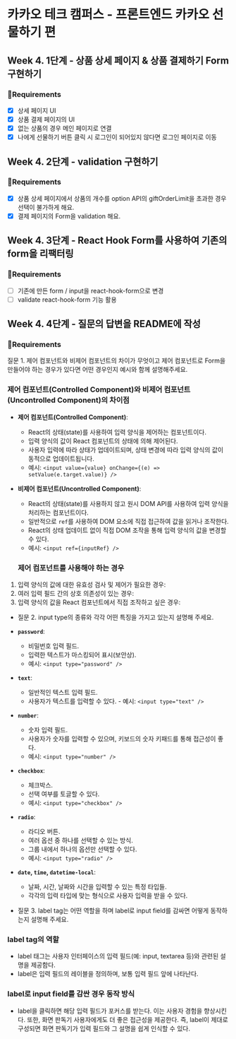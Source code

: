 # 카카오 테크 캠퍼스 - 프론트엔드 카카오 선물하기 편

## Week 4. 1단계 - 상품 상세 페이지 & 상품 결제하기 Form 구현하기

### 📝Requirements

- [x] 상세 페이지 UI
- [x] 상품 결제 페이지의 UI
- [x] 없는 상품의 경우 메인 페이지로 연결
- [x] 나에게 선물하기 버튼 클릭 시 로그인이 되어있지 않다면 로그인 페이지로 이동

## Week 4. 2단계 - validation 구현하기

### 📝Requirements

- [x] 상품 상세 페이지에서 상품의 개수를 option API의 giftOrderLimit을 초과한 경우 선택이 불가하게 해요.
- [x] 결제 페이지의 Form을 validation 해요.

## Week 4. 3단계 - React Hook Form를 사용하여 기존의 form을 리팩터링

### 📝Requirements

- [ ] 기존에 만든 form / input을 react-hook-form으로 변경
- [ ] validate react-hook-form 기능 활용

## Week 4. 4단계 - 질문의 답변을 README에 작성

### 📝Requirements

질문 1. 제어 컴포넌트와 비제어 컴포넌트의 차이가 무엇이고 제어 컴포넌트로 Form을 만들어야 하는 경우가 있다면 어떤 경우인지 예시와 함께 설명해주세요.

### 제어 컴포넌트(Controlled Component)와 비제어 컴포넌트(Uncontrolled Component)의 차이점

- **제어 컴포넌트(Controlled Component)**:

  - React의 상태(state)를 사용하여 입력 양식을 제어하는 컴포넌트이다.
  - 입력 양식의 값이 React 컴포넌트의 상태에 의해 제어된다.
  - 사용자 입력에 따라 상태가 업데이트되며, 상태 변경에 따라 입력 양식의 값이 동적으로 업데이트됩니다.
  - 예시: `<input value={value} onChange={(e) => setValue(e.target.value)} />`

- **비제어 컴포넌트(Uncontrolled Component)**:

  - React의 상태(state)를 사용하지 않고 원시 DOM API를 사용하여 입력 양식을 처리하는 컴포넌트이다.
  - 일반적으로 `ref`를 사용하여 DOM 요소에 직접 접근하여 값을 읽거나 조작한다.
  - React의 상태 업데이트 없이 직접 DOM 조작을 통해 입력 양식의 값을 변경할 수 있다.
  - 예시: `<input ref={inputRef} />`

  ### 제어 컴포넌트를 사용해야 하는 경우

1. 입력 양식의 값에 대한 유효성 검사 및 제어가 필요한 경우:
2. 여러 입력 필드 간의 상호 의존성이 있는 경우:
3. 입력 양식의 값을 React 컴포넌트에서 직접 조작하고 싶은 경우:

- 질문 2. input type의 종류와 각각 어떤 특징을 가지고 있는지 설명해 주세요.

- **`password`**:
  - 비밀번호 입력 필드.
  - 입력한 텍스트가 마스킹되어 표시(보안상).
  - 예시: `<input type="password" />`
- **`text`**:
  - 일반적인 텍스트 입력 필드.
  - 사용자가 텍스트를 입력할 수 있다. - 예시: `<input type="text" />`
- **`number`**:
  - 숫자 입력 필드.
  - 사용자가 숫자를 입력할 수 있으며, 키보드의 숫자 키패드를 통해 접근성이 좋다.
  - 예시: `<input type="number" />`
- **`checkbox`**:
  - 체크박스.
  - 선택 여부를 토글할 수 있다.
  - 예시: `<input type="checkbox" />`
- **`radio`**:
  - 라디오 버튼.
  - 여러 옵션 중 하나를 선택할 수 있는 방식.
  - 그룹 내에서 하나의 옵션만 선택할 수 있다.
  - 예시: `<input type="radio" />`
- **`date`, `time`, `datetime-local`**:

  - 날짜, 시간, 날짜와 시간을 입력할 수 있는 특정 타입들.
  - 각각의 입력 타입에 맞는 형식으로 사용자 입력을 받을 수 있다.

- 질문 3. label tag는 어떤 역할을 하며 label로 input field를 감싸면 어떻게 동작하는지 설명해 주세요.

### label tag의 역할

- label 태그는 사용자 인터페이스의 입력 필드(예: input, textarea 등)와 관련된 설명을 제공함다.
- label은 입력 필드의 레이블을 정의하며, 보통 입력 필드 앞에 나타난다.

### label로 input field를 감싼 경우 동작 방식

- label을 클릭하면 해당 입력 필드가 포커스를 받는다. 이는 사용자 경험을 향상시킨다.
  또한, 화면 판독기 사용자에게도 더 좋은 접근성을 제공한다. 즉, label이 제대로 구성되면 화면 판독기가 입력 필드와 그 설명을 쉽게 인식할 수 있다.
